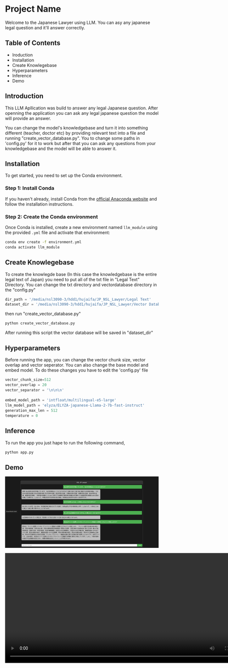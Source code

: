 # Project Name

Welcome to the Japanese Lawyer using LLM. You can asy any japanese legal question and it'll answer correctly.

## Table of Contents

- Iroduction
- Installation
- Create Knowlegebase
- Hyperparameters
- Inference
- Demo

## Introduction

This LLM Apllication was build to answer any legal Japanese question. After openning the application you can ask any legal japanese question the model will provide an answer. 

You can change the model's knowledgebase and turn it into something different (teacher, doctor etc) by providing relevant text into a file and running "create_vector_database.py". You to change some paths in 'config.py' for it to work but after that you can ask any questions from your knowledgebase and the model will be able to answer it.

## Installation

To get started, you need to set up the Conda environment.

### Step 1: Install Conda

If you haven't already, install Conda from the [official Anaconda website](https://www.anaconda.com/products/distribution) and follow the installation instructions.

### Step 2: Create the Conda environment

Once Conda is installed, create a new environment named `llm_module` using the provided `.yml` file and activate that environment:

```bash
conda env create -f environment.yml
conda activate llm_module
```
## Create Knowlegebase

To create the knowlegde base (In this case the knowledgebase is the entire legal text of Japan) you need to put all of the txt file in "Legal Text" Directory. You can change the txt directory and vectordatabase directory in the "config.py"

```python
dir_path = '/media/nsl3090-3/hdd1/hujaifa/JP_NSL_Lawyer/Legal Text'
dataset_dir = '/media/nsl3090-3/hdd1/hujaifa/JP_NSL_Lawyer/Vector Database/db_jp_law'
```
then run "create_vector_database.py"

```bash
python create_vector_database.py
```
After running this script the vector database will be saved in "dataset_dir"

## Hyperparameters

Before running the app, you can change the vector chunk size, vector overlap and vector seperator. You can also change the base model and embed model. To do these changes you have to edit the 'config.py' file

```python
vector_chunk_size=512
vector_overlap = 20
vector_separator = '\n\n\n'

embed_model_path = 'intfloat/multilingual-e5-large'
llm_model_path = 'elyza/ELYZA-japanese-Llama-2-7b-fast-instruct'
generation_max_len = 512
temperature = 0
```

## Inference
To run the app you just hape to run the following command,
```bash
python app.py
```

## Demo
![Demo Image](Demo/Scrrensgot_NSL_JP_LAWYER.png)

<video width="800" height="360" controls>
  <source src="Demo/NSL_JP_LAWYER.mp4" type="video/mp4">
  Your browser does not support the video tag.
</video>

